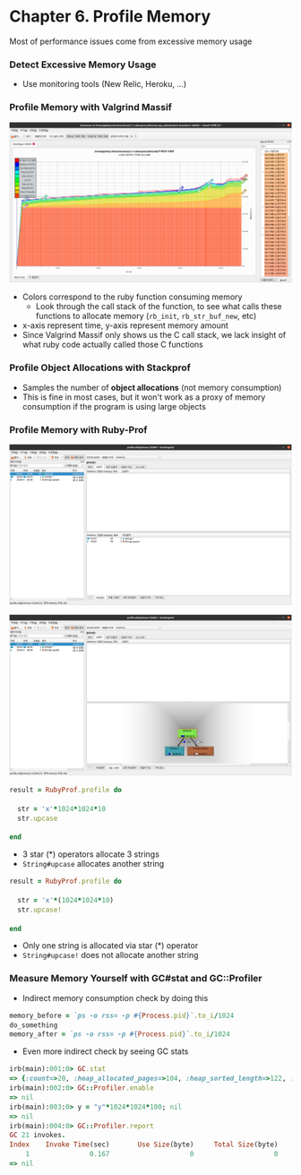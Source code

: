 # Chapter 6. Profile Memory

Most of performance issues come from excessive memory usage

### Detect Excessive Memory Usage

- Use monitoring tools (New Relic, Heroku, ...)

### Profile Memory with Valgrind Massif

![_2021-03-30_17-25-56.png](_2021-03-30_17-25-56.png)

- Colors correspond to the ruby function consuming memory
    - Look through the call stack of the function, to see what calls these functions to allocate memory (`rb_init`, `rb_str_buf_new`, etc)
- x-axis represent time, y-axis represent memory amount
- Since Valgrind Massif only shows us the C call stack, we lack insight of what ruby code actually called those C functions

### Profile Object Allocations with Stackprof

- Samples the number of **object allocations** (not memory consumption)
- This is fine in most cases, but it won't work as a proxy of memory consumption if the program is using large objects

### Profile Memory with Ruby-Prof

![_2021-03-30_18-11-50.png](_2021-03-30_18-11-50.png)

![_2021-03-30_18-11-53.png](_2021-03-30_18-11-53.png)

```ruby
result = RubyProf.profile do

  str = 'x'*1024*1024*10
  str.upcase

end
```

- 3 star (*) operators allocate 3 strings
- `String#upcase` allocates another string

```ruby
result = RubyProf.profile do

  str = 'x'*(1024*1024*10)
  str.upcase!

end
```

- Only one string is allocated via star (*) operator
- `String#upcase!` does not allocate another string

### Measure Memory Yourself with GC#stat and GC::Profiler

- Indirect memory consumption check by doing this

```ruby
memory_before = `ps -o rss= -p #{Process.pid}`.to_i/1024
do_something
memory_after = `ps -o rss= -p #{Process.pid}`.to_i/1024
```

- Even more indirect check by seeing GC stats

```ruby
irb(main):001:0> GC.stat
=> {:count=>20, :heap_allocated_pages=>104, :heap_sorted_length=>122, :heap_allocatable_pages=>18, :heap_available_slots=>42392, :heap_live_slots=>42254, :heap_free_slots=>138, :heap_final_slots=>0, :heap_marked_slots=>29871, :heap_eden_pages=>104, :heap_tomb_pages=>0, :total_allocated_pages=>104, :total_freed_pages=>0, :total_allocated_objects=>148047, :total_freed_objects=>105793, :malloc_increase_bytes=>492400, :malloc_increase_bytes_limit=>16777216, :minor_gc_count=>16, :major_gc_count=>4, :compact_count=>0, :remembered_wb_unprotected_objects=>274, :remembered_wb_unprotected_objects_limit=>546, :old_objects=>29049, :old_objects_limit=>58102, :oldmalloc_increase_bytes=>1801984, :oldmalloc_increase_bytes_limit=>16777216}
irb(main):002:0> GC::Profiler.enable
=> nil
irb(main):003:0> y = "y"*1024*1024*100; nil
=> nil
irb(main):004:0> GC::Profiler.report
GC 21 invokes.
Index    Invoke Time(sec)       Use Size(byte)     Total Size(byte)         Total Object                    GC Time(ms)
    1               0.167                    0                    0                    0         0.86276700000001427249
=> nil
```